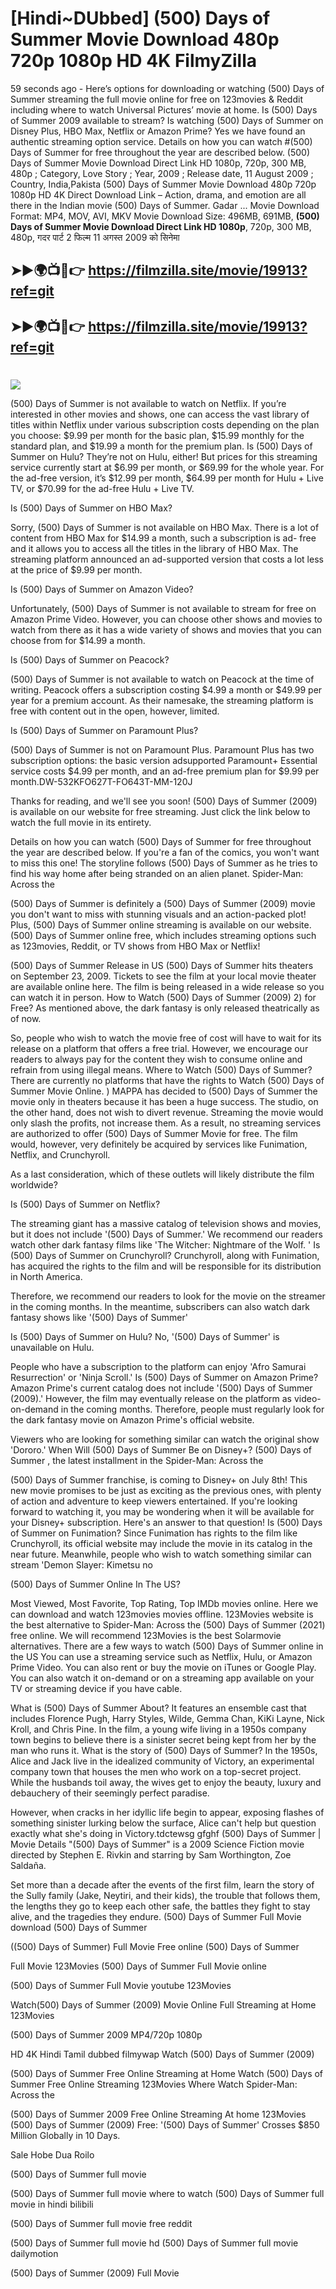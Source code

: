 # [Hindi~DUbbed] (500) Days of Summer Movie Download 480p 720p 1080p HD 4K FilmyZilla


59 seconds ago - Here’s options for downloading or watching (500) Days of Summer streaming the full movie online for free on 123movies & Reddit including where to watch Universal Pictures’ movie at home. Is (500) Days of Summer 2009 available to stream? Is watching (500) Days of Summer on Disney Plus, HBO Max, Netflix or Amazon Prime? Yes we have found an authentic streaming option service. Details on how you can watch #(500) Days of Summer for free throughout the year are described below. (500) Days of Summer Movie Download Direct Link HD 1080p, 720p, 300 MB, 480p ; Category, Love Story ; Year, 2009 ; Release date, 11 August 2009 ; Country, India,Pakista (500) Days of Summer Movie Download 480p 720p 1080p HD 4K Direct Download Link – Action, drama, and emotion are all there in the Indian movie (500) Days of Summer. Gadar ...
Movie Download Format: MP4, MOV, AVI, MKV
Movie Download Size: 496MB, 691MB, **(500) Days of Summer Movie Download Direct Link HD 1080p**, 720p, 300 MB, 480p, गदर पार्ट 2 फिल्म 11 अगस्त 2009 को सिनेमा

## ➤►🌍📺📱👉   https://filmzilla.site/movie/19913?ref=git

## ➤►🌍📺📱👉   https://filmzilla.site/movie/19913?ref=git

#

<img src="https://image.tmdb.org/t/p/w780//1M2i4Mxd03elGOTmEkIvqrHfmyS.jpg" />

(500) Days of Summer is not available to watch on Netflix. If you’re interested in other movies and shows, one can access the vast library of titles within Netflix under various subscription costs depending on the plan you choose: $9.99 per month for the basic plan, $15.99 monthly for the standard plan, and $19.99 a month for the premium plan. Is (500) Days of Summer on Hulu? They’re not on Hulu, either! But prices for this streaming service currently start at $6.99 per month, or $69.99 for the whole year. For the ad-free version, it’s $12.99 per month, $64.99 per month for Hulu + Live TV, or $70.99 for the ad-free Hulu + Live TV.

Is (500) Days of Summer on HBO Max?

Sorry, (500) Days of Summer is not available on HBO Max. There is a lot of content from HBO Max for $14.99 a month, such a subscription is ad- free and it allows you to access all the titles in the library of HBO Max. The streaming platform announced an ad-supported version that costs a lot less at the price of $9.99 per month.

Is (500) Days of Summer on Amazon Video?

Unfortunately, (500) Days of Summer is not available to stream for free on Amazon Prime Video. However, you can choose other shows and movies to watch from there as it has a wide variety of shows and movies that you can choose from for $14.99 a month.

Is (500) Days of Summer on Peacock?

(500) Days of Summer is not available to watch on Peacock at the time of writing. Peacock offers a subscription costing $4.99 a month or $49.99 per year for a premium account. As their namesake, the streaming platform is free with content out in the open, however, limited.

Is (500) Days of Summer on Paramount Plus?

(500) Days of Summer is not on Paramount Plus. Paramount Plus has two subscription options: the basic version adsupported Paramount+ Essential service costs $4.99 per month, and an ad-free premium plan for $9.99 per month.DW-532KFO627T-FO643T-MM-120J

Thanks for reading, and we'll see you soon! (500) Days of Summer (2009) is available on our website for free streaming. Just click the link below to watch the full movie in its entirety.

Details on how you can watch (500) Days of Summer for free throughout the year are described below. If you're a fan of the comics, you won't want to miss this one! The storyline follows (500) Days of Summer as he tries to find his way home after being stranded on an alien planet. Spider-Man: Across the

(500) Days of Summer is definitely a (500) Days of Summer (2009) movie you don't want to miss with stunning visuals and an action-packed plot! Plus, (500) Days of Summer online streaming is available on our website. (500) Days of Summer online free, which includes streaming options such as 123movies, Reddit, or TV shows from HBO Max or Netflix!

(500) Days of Summer Release in US (500) Days of Summer hits theaters on September 23, 2009. Tickets to see the film at your local movie theater are available online here. The film is being released in a wide release so you can watch it in person. How to Watch (500) Days of Summer (2009) 2) for Free? As mentioned above, the dark fantasy is only released theatrically as of now.

So, people who wish to watch the movie free of cost will have to wait for its release on a platform that offers a free trial. However, we encourage our readers to always pay for the content they wish to consume online and refrain from using illegal means. Where to Watch (500) Days of Summer? There are currently no platforms that have the rights to Watch (500) Days of Summer Movie Online. ) MAPPA has decided to (500) Days of Summer the movie only in theaters because it has been a huge success. The studio, on the other hand, does not wish to divert revenue. Streaming the movie would only slash the profits, not increase them. As a result, no streaming services are authorized to offer (500) Days of Summer Movie for free. The film would, however, very definitely be acquired by services like Funimation, Netflix, and Crunchyroll.

As a last consideration, which of these outlets will likely distribute the film worldwide?

Is (500) Days of Summer on Netflix?

The streaming giant has a massive catalog of television shows and movies, but it does not include '(500) Days of Summer.' We recommend our readers watch other dark fantasy films like 'The Witcher: Nightmare of the Wolf. ' Is (500) Days of Summer on Crunchyroll? Crunchyroll, along with Funimation, has acquired the rights to the film and will be responsible for its distribution in North America.

Therefore, we recommend our readers to look for the movie on the streamer in the coming months. In the meantime, subscribers can also watch dark fantasy shows like '(500) Days of Summer'

Is (500) Days of Summer on Hulu? No, '(500) Days of Summer' is unavailable on Hulu.

People who have a subscription to the platform can enjoy 'Afro Samurai Resurrection' or 'Ninja Scroll.' Is (500) Days of Summer on Amazon Prime? Amazon Prime's current catalog does not include '(500) Days of Summer (2009).' However, the film may eventually release on the platform as video-on-demand in the coming months. Therefore, people must regularly look for the dark fantasy movie on Amazon Prime's official website.

Viewers who are looking for something similar can watch the original show 'Dororo.' When Will (500) Days of Summer Be on Disney+? (500) Days of Summer , the latest installment in the Spider-Man: Across the

(500) Days of Summer franchise, is coming to Disney+ on July 8th! This new movie promises to be just as exciting as the previous ones, with plenty of action and adventure to keep viewers entertained. If you're looking forward to watching it, you may be wondering when it will be available for your Disney+ subscription. Here's an answer to that question! Is (500) Days of Summer on Funimation? Since Funimation has rights to the film like Crunchyroll, its official website may include the movie in its catalog in the near future. Meanwhile, people who wish to watch something similar can stream 'Demon Slayer: Kimetsu no

(500) Days of Summer Online In The US?

Most Viewed, Most Favorite, Top Rating, Top IMDb movies online. Here we can download and watch 123movies movies offline. 123Movies website is the best alternative to Spider-Man: Across the (500) Days of Summer (2021) free online. We will recommend 123Movies is the best Solarmovie alternatives. There are a few ways to watch (500) Days of Summer online in the US You can use a streaming service such as Netflix, Hulu, or Amazon Prime Video. You can also rent or buy the movie on iTunes or Google Play. You can also watch it on-demand or on a streaming app available on your TV or streaming device if you have cable.

What is (500) Days of Summer About? It features an ensemble cast that includes Florence Pugh, Harry Styles, Wilde, Gemma Chan, KiKi Layne, Nick Kroll, and Chris Pine. In the film, a young wife living in a 1950s company town begins to believe there is a sinister secret being kept from her by the man who runs it. What is the story of (500) Days of Summer? In the 1950s, Alice and Jack live in the idealized community of Victory, an experimental company town that houses the men who work on a top-secret project. While the husbands toil away, the wives get to enjoy the beauty, luxury and debauchery of their seemingly perfect paradise.

However, when cracks in her idyllic life begin to appear, exposing flashes of something sinister lurking below the surface, Alice can't help but question exactly what she's doing in Victory.tdctewsg gfghf (500) Days of Summer | Movie Details "(500) Days of Summer" is a 2009 Science Fiction movie directed by Stephen E. Rivkin and starring by Sam Worthington, Zoe Saldaña.

Set more than a decade after the events of the first film, learn the story of the Sully family (Jake, Neytiri, and their kids), the trouble that follows them, the lengths they go to keep each other safe, the battles they fight to stay alive, and the tragedies they endure. (500) Days of Summer Full Movie download (500) Days of Summer

((500) Days of Summer) Full Movie Free online (500) Days of Summer

Full Movie 123Movies (500) Days of Summer Full Movie online

(500) Days of Summer Full Movie youtube 123Movies

Watch(500) Days of Summer (2009) Movie Online Full Streaming at Home 123Movies

(500) Days of Summer 2009 MP4/720p 1080p

HD 4K Hindi Tamil dubbed filmywap Watch (500) Days of Summer (2009)

(500) Days of Summer Free Online Streaming at Home Watch (500) Days of Summer Free Online Streaming 123Movies Where Watch Spider-Man: Across the

(500) Days of Summer 2009 Free Online Streaming At home 123Movies (500) Days of Summer (2009) Free: '(500) Days of Summer' Crosses $850 Million Globally in 10 Days.

Sale Hobe Dua Roilo

(500) Days of Summer full movie

(500) Days of Summer full movie where to watch (500) Days of Summer full movie in hindi bilibili

(500) Days of Summer full movie free reddit

(500) Days of Summer full movie hd (500) Days of Summer full movie dailymotion

(500) Days of Summer (2009) Full Movie